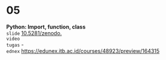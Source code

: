 # 05
**Python: Import, function, class** \
`slide` [10.5281/zenodo.](https://doi.org/10.5281/zenodo.) \
`video` [](https://youtu.be/) \
`tugas` - \
`ednex` https://edunex.itb.ac.id/courses/48923/preview/164315
